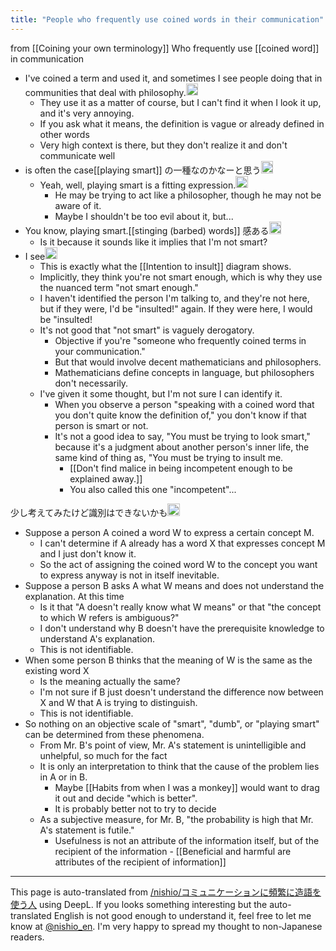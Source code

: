 ```yaml
---
title: "People who frequently use coined words in their communication"
---
```


from  [[Coining your own terminology]]
Who frequently use [[coined word]] in communication
- I've coined a term and used it, and sometimes I see people doing that in communities that deal with philosophy.<img src='https://scrapbox.io/api/pages/villagepump/biwachi/icon' alt='/villagepump/biwachi.icon' height="19.5"/>
    - They use it as a matter of course, but I can't find it when I look it up, and it's very annoying.
    - If you ask what it means, the definition is vague or already defined in other words
    - Very high context is there, but they don't realize it and don't communicate well
- is often the case[[playing smart]] の一種なのかなーと思う<img src='https://scrapbox.io/api/pages/villagepump/nishio/icon' alt='/villagepump/nishio.icon' height="19.5"/>
    - Yeah, well, playing smart is a fitting expression.<img src='https://scrapbox.io/api/pages/villagepump/biwachi/icon' alt='/villagepump/biwachi.icon' height="19.5"/>
        - He may be trying to act like a philosopher, though he may not be aware of it.
        - Maybe I shouldn't be too evil about it, but...
- You know, playing smart.[[stinging (barbed) words]] 感ある<img src='https://scrapbox.io/api/pages/villagepump/inajob/icon' alt='/villagepump/inajob.icon' height="19.5"/>
    - Is it because it sounds like it implies that I'm not smart?
- I see<img src='https://scrapbox.io/api/pages/villagepump/nishio/icon' alt='/villagepump/nishio.icon' height="19.5"/>
    - This is exactly what the [[Intention to insult]] diagram shows.
    - Implicitly, they think you're not smart enough, which is why they use the nuanced term "not smart enough."
    - I haven't identified the person I'm talking to, and they're not here, but if they were, I'd be "insulted!" again. If they were here, I would be "insulted!
    - It's not good that "not smart" is vaguely derogatory.
        - Objective if you're "someone who frequently coined terms in your communication."
        - But that would involve decent mathematicians and philosophers.
        - Mathematicians define concepts in language, but philosophers don't necessarily.
    - I've given it some thought, but I'm not sure I can identify it.
        - When you observe a person "speaking with a coined word that you don't quite know the definition of," you don't know if that person is smart or not.
        - It's not a good idea to say, "You must be trying to look smart," because it's a judgment about another person's inner life, the same kind of thing as, "You must be trying to insult me.
            - [[Don't find malice in being incompetent enough to be explained away.]]
            - You also called this one "incompetent"...

少し考えてみたけど識別はできないかも<img src='https://scrapbox.io/api/pages/villagepump/nishio/icon' alt='/villagepump/nishio.icon' height="19.5"/>
- Suppose a person A coined a word W to express a certain concept M.
    - I can't determine if A already has a word X that expresses concept M and I just don't know it.
    - So the act of assigning the coined word W to the concept you want to express anyway is not in itself inevitable.
- Suppose a person B asks A what W means and does not understand the explanation. At this time
    - Is it that "A doesn't really know what W means" or that "the concept to which W refers is ambiguous?"
    - I don't understand why B doesn't have the prerequisite knowledge to understand A's explanation.
    - This is not identifiable.
- When some person B thinks that the meaning of W is the same as the existing word X
    - Is the meaning actually the same?
    - I'm not sure if B just doesn't understand the difference now between X and W that A is trying to distinguish.
    - This is not identifiable.
- So nothing on an objective scale of "smart", "dumb", or "playing smart" can be determined from these phenomena.
    - From Mr. B's point of view, Mr. A's statement is unintelligible and unhelpful, so much for the fact
    - It is only an interpretation to think that the cause of the problem lies in A or in B.
        - Maybe [[Habits from when I was a monkey]] would want to drag it out and decide "which is better".
        - It is probably better not to try to decide
    - As a subjective measure, for Mr. B, "the probability is high that Mr. A's statement is futile."
        - Usefulness is not an attribute of the information itself, but of the recipient of the information
                - [[Beneficial and harmful are attributes of the recipient of information]]


---
This page is auto-translated from [/nishio/コミュニケーションに頻繁に造語を使う人](https://scrapbox.io/nishio/コミュニケーションに頻繁に造語を使う人) using DeepL. If you looks something interesting but the auto-translated English is not good enough to understand it, feel free to let me know at [@nishio_en](https://twitter.com/nishio_en). I'm very happy to spread my thought to non-Japanese readers.
